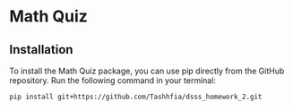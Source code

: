 # Math Quiz

## Installation

To install the Math Quiz package, you can use pip directly from the GitHub repository. Run the following command in your terminal:

```bash
pip install git+https://github.com/Tashhfia/dsss_homework_2.git
